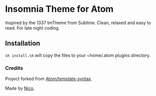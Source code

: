 # Insomnia Theme for Atom

Inspired by the 1337 tmTheme from Sublime. Clean, relaxed and easy to read. For late night coding.

## Installation

`sh install.sh` will copy the files to your ~home/.atom plugins directory.

### Credits

Project forked from [Atom/template-syntax](https://github.com/atom/template-syntax).

Made by [Nico](http://nicotroia.com).
